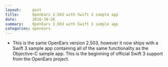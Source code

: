 ```yaml
---
layout:     post
title:      OpenEars 2.503 with Swift 3 sample app
date:       2016-10-20
summary:    OpenEars 2.503 with Swift 3 sample app
categories: openears
---
```

* This is the same OpenEars version 2.503, however it now ships with a Swift 3 sample app containing all of the same functionality as the Objective-C sample app. This is the beginning of official Swift 3 support from the OpenEars project.
